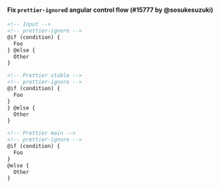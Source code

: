 #### Fix `prettier-ignore`d angular control flow (#15777 by @sosukesuzuki)

<!-- prettier-ignore -->
```html
<!-- Input -->
<!-- prettier-ignore -->
@if (condition) {
  Foo
} @else {
  Other
}

<!-- Prettier stable -->
<!-- prettier-ignore -->
@if (condition) {
  Foo
}
} @else {
  Other
}

<!-- Prettier main -->
<!-- prettier-ignore -->
@if (condition) {
  Foo
}
@else {
  Other
}
```
